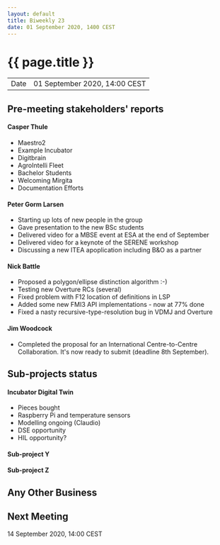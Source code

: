 ```yaml
---
layout: default
title: Biweekly 23
date: 01 September 2020, 1400 CEST
---
```


<script src="https://code.jquery.com/jquery-1.11.1.min.js">
</script>
<script src="/javascripts/edit.js"></script>
<script>setEditButonNm();</script>

# {{ page.title }}

|||
|---|---|
| Date | 01 September 2020, 14:00 CEST |


## Pre-meeting stakeholders' reports

<!-- Please keep in mind that the minutes are publicly available.-->

#### Casper Thule
* Maestro2
* Example Incubator
* Digitbrain
* AgroIntelli Fleet
* Bachelor Students
* Welcoming Mirgita
* Documentation Efforts 

#### Peter Gorm Larsen
* Starting up lots of new people in the group
* Gave presentation to the new BSc students
* Delivered video for a MBSE event at ESA at the end of September
* Delivered video for a keynote of the SERENE workshop
* Discussing a new ITEA apoplication including B&O as a partner

#### Nick Battle
* Proposed a polygon/ellipse distinction algorithm :-)
* Testing new Overture RCs (several)
* Fixed problem with F12 location of definitions in LSP
* Added some new FMI3 API implementations - now at 77% done
* Fixed a nasty recursive-type-resolution bug in VDMJ and Overture

#### Jim Woodcock
* Completed the proposal for an International Centre-to-Centre Collaboration. It's now ready to submit (deadline 8th September).

## Sub-projects status


#### Incubator Digital Twin
* Pieces bought
* Raspberry Pi and temperature sensors
* Modelling ongoing (Claudio)
* DSE opportunity
* HIL opportunity?

#### Sub-project Y

#### Sub-project Z

##  Any Other Business

Next Meeting
------------

14 September 2020, 14:00 CEST


<div id="edit_page_div"></div>
